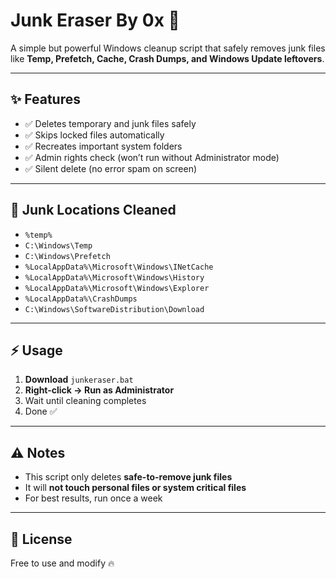 # Junk Eraser By 0x 🚀

A simple but powerful Windows cleanup script that safely removes junk files like **Temp, Prefetch, Cache, Crash Dumps, and Windows Update leftovers**.

---

## ✨ Features
- ✅ Deletes temporary and junk files safely  
- ✅ Skips locked files automatically  
- ✅ Recreates important system folders  
- ✅ Admin rights check (won’t run without Administrator mode)  
- ✅ Silent delete (no error spam on screen)  

---

## 📂 Junk Locations Cleaned
- `%temp%`
- `C:\Windows\Temp`
- `C:\Windows\Prefetch`
- `%LocalAppData%\Microsoft\Windows\INetCache`
- `%LocalAppData%\Microsoft\Windows\History`
- `%LocalAppData%\Microsoft\Windows\Explorer`
- `%LocalAppData%\CrashDumps`
- `C:\Windows\SoftwareDistribution\Download`

---

## ⚡ Usage
1. **Download** `junkeraser.bat`  
2. **Right-click → Run as Administrator**  
3. Wait until cleaning completes  
4. Done ✅

---

## ⚠️ Notes
- This script only deletes **safe-to-remove junk files**  
- It will **not touch personal files or system critical files**  
- For best results, run once a week  

---

## 📝 License
Free to use and modify 🔥
